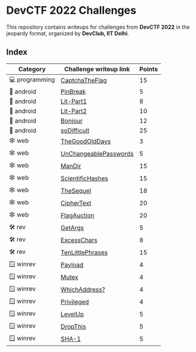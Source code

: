 # DevCTF 2022 Challenges

This repository contains writeups for challenges from **DevCTF 2022** in the
jeopardy format, organized by **DevClub, IIT Delhi**.

## Index

| Category | Challenge writeup link                                                   | Points | 
| -------- | -------------------------------------------------------------------- | ------ | 
|:computer: programming      | [CaptchaTheFlag](programming/CaptchaTheFlag)                                         | 15    | 
|:calling: android      | [PinBreak](android/pinbreak)                                             | 5    | 
|:calling: android      | [Lit-Part1](android/lit)                                                 | 8    | 
|:calling: android      | [Lit-Part2](android/lit)                                         | 10    | 
|:calling: android      | [Bonjour](android/bonjour)                   | 12    | 
|:calling: android      | [soDifficult](android/sodifficult)                                       | 25    | 
|:spider_web: web      | [TheGoodOldDays](web/TheGoodOldDays)                                             | 3    | 
|:spider_web: web      | [UnChangeablePasswords](web/UnChangeablePasswords)                                                   | 5    | 
|:spider_web: web      | [ManDir](web/ManDir)                                             | 15    | 
|:spider_web: web      | [ScientificHashes](web/ScientificHashes)                                       | 15    | 
|:spider_web: web      | [TheSequel](web/TheSequel)                                       | 18    | 
|:spider_web: web      | [CipherText](web/CipherText)         | 20    | 
|:spider_web: web      | [FlagAuction](web/FlagAuction)               | 20    | 
|:hammer_and_wrench: rev      | [GetArgs](rev/getargs)                                                       | 5    | 
|:hammer_and_wrench: rev   | [ExcessChars](rev/ExcessChars)                                      | 8    | 
|:hammer_and_wrench: rev   | [TenLittlePhrases](rev/TenLittlePhrases)                    | 15    | 
|:window: winrev      | [Payload](winrev/Payload)                           | 4    | 
|:window: winrev      | [Mutex](winrev/Mutex)                                                 | 4    | 
|:window: winrev      | [WhichAddress?](winrev/WhichAddress?)                               | 4    | 
|:window: winrev      | [Privileged](winrev/Privileged)                                         | 4    | 
|:window: winrev   | [LevelUp](winrev/LevelUp)                                  | 5    | 
|:window: winrev      | [DropThis](winrev/DropThis)                                   | 5    | 
|:window: winrev     | [SHA-1](winrevisc/SHA-1)                | 5    | 
